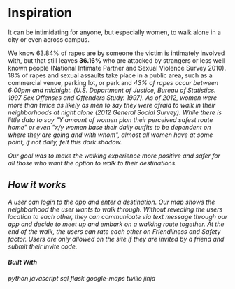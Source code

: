 <h1>Inspiration </h1>

It can be intimidating for anyone, but especially women, to walk alone in a city or even across campus.

We know 63.84% of rapes are by someone the victim is intimately involved with, but that still leaves <b>36.16% </b> who are attacked by strangers or less well known people (National Intimate Partner and Sexual Violence Survey 2010). 18% of rapes and sexual assaults take place in a public area, such as a commercial venue, parking lot, or park and <i>43%<i> of rapes occur between 6:00pm and midnight. (U.S. Department of Justice, Bureau of Statistics. 1997 Sex Offenses and Offenders Study. 1997). As of 2012, women were more than twice as likely as men to say they were afraid to walk in their neighborhoods at night alone (2012 General Social Survey). While there is little data to say "Y amount of women plan their perceived safest route home" or even "x/y women base their daily outfits to be dependent on where they are going and with whom", almost all women have at some point, if not daily, felt this dark shadow.

Our goal was to make the walking experience more positive and safer for all those who want the option to walk to their destinations.

<h2>How it works</h2>

A user can login to the app and enter a destination. Our map shows the neighborhood the user wants to walk through. Without revealing the users location to each other, they can communicate via text message through our app and decide to meet up and embark on a walking route together. At the end of the walk, the users can rate each other on Friendliness and Safety factor. Users are only allowed on the site if they are invited by a friend and submit their invite code.

<h4>Built With</h4>
<h6>
python
javascript
sql
flask
google-maps
twilio
jinja
<h6>

